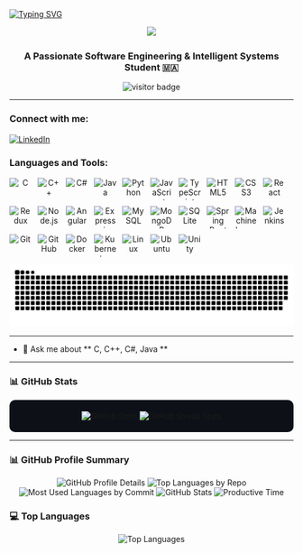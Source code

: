 <a align="center" href="https://git.io/typing-svg">
  <img src="https://readme-typing-svg.demolab.com?font=Fira+Code&pause=1000&color=C0F700&width=435&lines=Hi+%F0%9F%91%8B%2C+I'm+Mohamed+BARBYCH!" alt="Typing SVG" />
</a>


<p align="center">
  <img src="https://user-images.githubusercontent.com/74038190/212749695-a6817c5a-a794-462b-afca-1b5ce7dd5e63.gif" width="500">
</p>


<h3 align="center">A Passionate Software Engineering & Intelligent Systems Student 🇲🇦</h3>

<p align="center">
  <img src="https://visitor-badge.laobi.icu/badge?page_id=MohamedBarbych.MohamedBarbych" alt="visitor badge" />
</p>

---
<h3 align="left">Connect with me:</h3>
<p align="left">

<a href="https://www.linkedin.com/in/mohamed-barbych-42217b276" target="_blank">
  <img align="center" src="https://raw.githubusercontent.com/rahuldkjain/github-profile-readme-generator/master/src/images/icons/Social/linked-in-alt.svg" alt="LinkedIn" height="30" width="40" />
</a>
</p>





<h3 align="left">Languages and Tools:</h3>
<p align="center" style="display: flex; flex-wrap: wrap; gap: 10px;">
  <!--- Core Programming Languages --->
  <img src="https://skillicons.dev/icons?i=c" alt="C" width="40" height="40"/>
  <img src="https://skillicons.dev/icons?i=cpp" alt="C++" width="40" height="40"/>
  <img src="https://skillicons.dev/icons?i=cs" alt="C#" width="40" height="40"/>
  <img src="https://skillicons.dev/icons?i=java" alt="Java" width="40" height="40"/>
  <img src="https://skillicons.dev/icons?i=py" alt="Python" width="40" height="40"/>
  <img src="https://skillicons.dev/icons?i=js" alt="JavaScript" width="40" height="40"/>
  <img src="https://skillicons.dev/icons?i=ts" alt="TypeScript" width="40" height="40"/>

  <!--- Web Development Tools --->
  <img src="https://skillicons.dev/icons?i=html" alt="HTML5" width="40" height="40"/>
  <img src="https://skillicons.dev/icons?i=css" alt="CSS3" width="40" height="40"/>
  <img src="https://skillicons.dev/icons?i=react" alt="React" width="40" height="40"/>
  <img src="https://skillicons.dev/icons?i=redux" alt="Redux" width="40" height="40"/>
  <img src="https://skillicons.dev/icons?i=nodejs" alt="Node.js" width="40" height="40"/>
  <img src="https://skillicons.dev/icons?i=angular" alt="Angular" width="40" height="40"/>
  <img src="https://skillicons.dev/icons?i=express" alt="Express.js" width="40" height="40"/>
  
  <!--- Databases  --->
  <img src="https://skillicons.dev/icons?i=mysql" alt="MySQL" width="40" height="40"/>
  <img src="https://skillicons.dev/icons?i=mongodb" alt="MongoDB" width="40" height="40"/>
  <img src="https://skillicons.dev/icons?i=sqlite" alt="SQLite" width="40" height="40"/>

  <!--- Other Technologies --->
  <img src="https://skillicons.dev/icons?i=spring" alt="Spring Boot" width="40" height="40"/>
  <img src="https://skillicons.dev/icons?i=tensorflow" alt="Machine Learning" width="40" height="40"/>
  <img src="https://skillicons.dev/icons?i=jenkins" alt="Jenkins" width="40" height="40"/>
  <img src="https://skillicons.dev/icons?i=git" alt="Git" width="40" height="40"/>
  <img src="https://skillicons.dev/icons?i=github" alt="GitHub" width="40" height="40"/>
  <img src="https://skillicons.dev/icons?i=docker" alt="Docker" width="40" height="40"/>
  <img src="https://skillicons.dev/icons?i=kubernetes" alt="Kubernetes" width="40" height="40"/>
  <img src="https://skillicons.dev/icons?i=linux" alt="Linux" width="40" height="40"/>
  <img src="https://skillicons.dev/icons?i=ubuntu" alt="Ubuntu" width="40" height="40"/>
  <img src="https://skillicons.dev/icons?i=unity" alt="Unity" width="40" height="40"/>
</p>


<picture>
  <source media="(prefers-color-scheme: dark)" srcset="https://raw.githubusercontent.com/platane/platane/output/github-contribution-grid-snake-dark.svg">
  <source media="(prefers-color-scheme: light)" srcset="https://raw.githubusercontent.com/platane/platane/output/github-contribution-grid-snake.svg">
  <img alt="github contribution grid snake animation" src="https://raw.githubusercontent.com/platane/platane/output/github-contribution-grid-snake.svg">
</picture>

---

- 💬 Ask me about ** C, C++, C#, Java **

---

### 📊 GitHub Stats
<div align="center" style="background-color: #0d1117; padding: 20px; border-radius: 10px;">
  <!--- GitHub Stats --->
  <img 
    src="https://github-readme-stats.vercel.app/api?username=MohamedBarbych&show_icons=true&theme=chartreuse-dark&custom_title=Mohamed's%20GitHub%20Stats" 
    alt="GitHub Stats" 
    width="48%" 
  />
  <!--- Streak Stats --->
  <img 
    src="https://streak-stats.demolab.com?user=MohamedBarbych&theme=blue-green" 
    alt="GitHub Streak Stats" 
    width="48%" 
  />
</div>






---

### 📊 GitHub Profile Summary

<p align="center">
  <!-- Profile Details Card -->
  <img src="http://github-profile-summary-cards.vercel.app/api/cards/profile-details?username=MohamedBarbych&theme=ayu_mirage" alt="GitHub Profile Details" />
  
  <!-- Languages and Stats Cards Row -->
  <img src="http://github-profile-summary-cards.vercel.app/api/cards/repos-per-language?username=MohamedBarbych&theme=ayu_mirage" alt="Top Languages by Repo" />
  <img src="http://github-profile-summary-cards.vercel.app/api/cards/most-commit-language?username=MohamedBarbych&theme=ayu_mirage" alt="Most Used Languages by Commit" />
  
  <!---- Stats and Productive Time Cards Row ---->
  <img src="http://github-profile-summary-cards.vercel.app/api/cards/stats?username=MohamedBarbych&theme=ayu_mirage" alt="GitHub Stats" />
  <img src="http://github-profile-summary-cards.vercel.app/api/cards/productive-time?username=MohamedBarbych&theme=ayu_mirage&utcOffset=8" alt="Productive Time" />
</p>

### 💻 Top Languages
<div align="center">
  <img src="https://github-readme-stats.vercel.app/api/top-langs/?username=MohamedBarbych&layout=compact&theme=chartreuse-dark" alt="Top Languages" />
</div>

